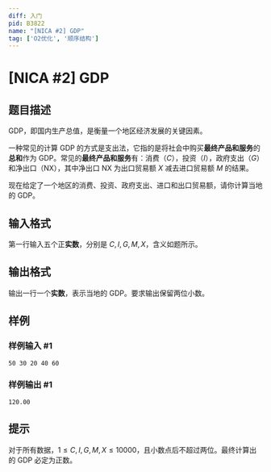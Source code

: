 ```yaml
---
diff: 入门
pid: B3822
name: "[NICA #2] GDP"
tag: ['O2优化', '顺序结构']
---
```

# [NICA #2] GDP
## 题目描述

GDP，即国内生产总值，是衡量一个地区经济发展的关键因素。

一种常见的计算 GDP 的方式是支出法，它指的是将社会中购买**最终产品和服务**的**总和**作为 GDP。常见的**最终产品和服务**有：消费（$C$），投资（$I$），政府支出（$G$）和净出口（$\mathrm{NX}$），其中净出口 $\mathrm{NX}$ 为出口贸易额 $X$ 减去进口贸易额 $M$ 的结果。

现在给定了一个地区的消费、投资、政府支出、进口和出口贸易额，请你计算当地的 GDP。
## 输入格式

第一行输入五个正**实数**，分别是 $C,I,G,M,X$，含义如题所示。
## 输出格式

输出一行一个**实数**，表示当地的 GDP。要求输出保留两位小数。
## 样例

### 样例输入 #1
```
50 30 20 40 60
```
### 样例输出 #1
```
120.00
```
## 提示

对于所有数据，$1 \leq C,I,G,M,X \leq 10000$，且小数点后不超过两位。最终计算出的 GDP 必定为正数。
